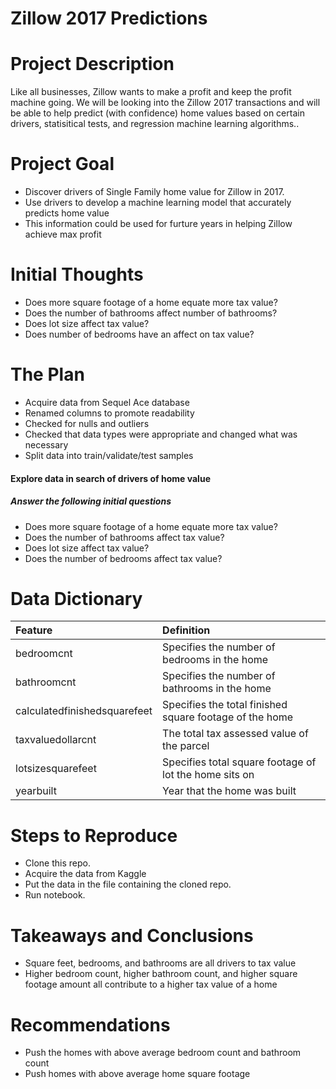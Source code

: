 # Zillow 2017 Predictions

# Project Description

Like all businesses, Zillow wants to make a profit and keep the profit machine going. We will be looking into the Zillow 2017 transactions and will be able to help predict (with confidence) home values based on certain drivers, statisitical tests, and regression machine learning algorithms..

# Project Goal

- Discover drivers of Single Family home value for Zillow in 2017.
- Use drivers to develop a machine learning model that accurately predicts home value
- This information could be used for furture years in helping Zillow achieve max profit

# Initial Thoughts

- Does more square footage of a home equate more tax value?
- Does the number of bathrooms affect number of bathrooms?
- Does lot size affect tax value?
- Does number of bedrooms have an affect on tax value?


# The Plan

- Acquire data from Sequel Ace database
- Renamed columns to promote readability
- Checked for nulls and outliers
- Checked that data types were appropriate and changed what was necessary  
- Split data into train/validate/test samples

#### Explore data in search of drivers of home value

##### Answer the following initial questions
- Does more square footage of a home equate more tax value?
- Does the number of bathrooms affect tax value?
- Does lot size affect tax value?
- Does the number of bedrooms affect tax value?

# Data Dictionary

| Feature | Definition |
|:--------|:-----------|
|bedroomcnt|Specifies the number of bedrooms in the home|
|bathroomcnt|Specifies the number of bathrooms in the home|
|calculatedfinishedsquarefeet|Specifies the total finished square footage of the home|
|taxvaluedollarcnt|The total tax assessed value of the parcel|
|lotsizesquarefeet|Specifies total square footage of lot the home sits on|
|yearbuilt|Year that the home was built|

# Steps to Reproduce

- Clone this repo.
- Acquire the data from Kaggle
- Put the data in the file containing the cloned repo.
- Run notebook.

# Takeaways and Conclusions

- Square feet, bedrooms, and bathrooms are all drivers to tax value
- Higher bedroom count, higher bathroom count, and higher square footage amount all contribute to a higher tax value of a home


# Recommendations

- Push the homes with above average bedroom count and bathroom count
- Push homes with above average home square footage
